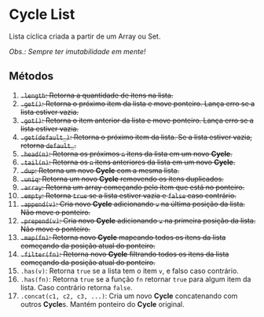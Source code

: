 # Cycle List

Lista cíclica criada a partir de um Array ou Set.

_Obs.: Sempre ter imutabilidade em mente!_

## Métodos

1. <del>`.length`: Retorna a quantidade de itens na lista.</del>
1. <del>`.get()`: Retorna o próximo item da lista e move ponteiro. Lança erro se a lista estiver vazia.</del>
1. <del>`.got()`: Retorna o item anterior da lista e move ponteiro. Lança erro se a lista estiver vazia.</del>
1. <del>`.get(default_)`: Retorna o próximo item da lista. Se a lista estiver vazia, retorna `default_`.</del>
1. <del>`.head(n)`: Retorna os próximos `n` itens da lista em um novo **Cycle**.</del>
1. <del>`.tail(n)`: Retorna os `n` itens anteriores da lista em um novo **Cycle**.</del>
1. <del>`.dup`: Retorna um novo **Cycle** com a mesma lista.</del>
1. <del>`.uniq`: Retorna um novo **Cycle** removendo os itens duplicados.</del>
1. <del>`.array`: Retorna um array começando pelo item que está no ponteiro.</del>
1. <del>`.empty`: Retorna `true` se a lista estiver vazia e `false` caso contrário.</del>
1. <del>`.append(v)`: Cria novo **Cycle** adicionando `v` na última posição da lista. Não move o ponteiro.</del>
1. <del>`.prepend(v)`: Cria novo **Cycle** adicionando `v` na primeira posição da lista. Não move o ponteiro.</del>
1. <del>`.map(fn)`: Retorna novo **Cycle** mapeando todos os itens da lista começando da posição atual do ponteiro.</del>
1. <del>`.filter(fn)`: Retorna novo **Cycle** filtrando todos os itens da lista começando da posição atual do ponteiro.</del>
1. `.has(v)`: Retorna `true` se a lista tem o item `v`, e falso caso contrário.
1. `.has(fn)`: Retorna `true` se a função `fn` retornar `true` para algum item da lista. Caso contrário retorna `false`.
1. `.concat(c1, c2, c3, ...)`: Cria um novo **Cycle** concatenando com outros **Cycle**s. Mantém ponteiro do **Cycle** original.
